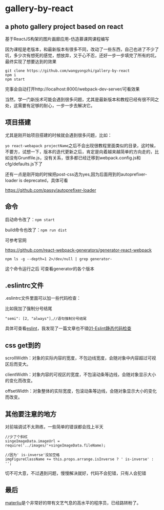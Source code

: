 # gallery-by-react
## a photo gallery project based on react

基于ReactJS构架的图片画廊应用-仿造慕课网课程编写

因为课程是老版本，和最新版本有很多不同，改动了一些东西，自己也进了不少了坑，多少次有想死的感觉，想放弃，又于心不忍，还好一步一步填完了所有的坑，最终实现了想要达到的效果

```
git clone https://github.com/wangyongzhi/gallery-by-react
npm i
npm start
```

完事会自动打开http://localhost:8000/webpack-dev-server/可看效果

当然，学一门新技术可能会遇到很多问题，尤其是最新版本和教程已经有很不同之处，这需要有足够的耐心，一步一步去解决它。

<!--more-->

## 项目搭建

尤其是刚开始项目搭建的时候就会遇到很多问题，比如：

`yo react-webapack projectName`之后不会出现很教程里面类似的目录，这时候，不要方，试想一下，版本的迭代更新之后，肯定是向着越来越简单的方向走的，比如没有Gruntfile.js，没有关系，很多都已经迁移到webpack.config.js和cfg/defaults.js下了

还有一点是刚开始的时候把post-css选为yes,因为后面用到的autoprefixer-loader is deprecated，具体可看

 https://github.com/passy/autoprefixer-loader

## 命令

启动命令改了：`npm start`

build命令也改了：`npm run dist`

可参考官网

https://github.com/react-webpack-generators/generator-react-webpack

`npm ls -g --depth=1 2>/dev/null | grep generator- `

这个命令运行之后 可查看generator的各个版本

## .eslintrc文件

.eslintrc文件里面可以加一些代码检查：

比如我加了强制分号结尾

```
"semi": [2, "always"],//语句强制分号结尾
```

具体可查看[eslint](http://eslint.org/)，我发现了一篇文章也不错[01-Eslint静态代码检查](http://www.jianshu.com/p/1682b91756b1)

## css get到的

scrollWidth：对象的实际内容的宽度，不包边线宽度，会随对象中内容超过可视区后而变大。 

clientWidth：对象内容的可视区的宽度，不包滚动条等边线，会随对象显示大小的变化而改变。 

offsetWidth：对象整体的实际宽度，包滚动条等边线，会随对象显示大小的变化而改变。

## 其他要注意的地方

对前端调试不太熟练，一些简单的错误都会找上半天

```
//少了个斜杠
singeImageData.imageUrl = require('../images/'+singeImageData.fileName);
```

```
//因为' is-inverse'没加空格
imgFigureClassName += this.props.arrange.isInverse ? ' is-inverse' : '';
```

切不可大意，不过遇到问题，慢慢解决就好，代码不会犯错，只有人会犯错

## 最后

[materliu](https://github.com/materliu)是个非常好的带有文艺气息的高水平的程序员，已经路转粉了。
